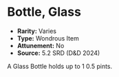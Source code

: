 # Bottle, Glass

- **Rarity:** Varies
- **Type:** Wondrous Item
- **Attunement:** No
- **Source:** 5.2 SRD (D&D 2024)

A Glass Bottle holds up to 1 0.5 pints.
